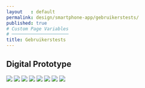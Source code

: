 ```yaml
---
layout   : default
permalink: design/smartphone-app/gebruikerstests/
published: true
# Custom Page Variables
# ─────────────────────
title: Gebruikerstests
---
```


Digital Prototype
-----------------



<img class="img-small" src="../../../img/gebruikerstest 1.jpg">
<img class="img-small" src="../../../img/gebruikerstest 2.jpg">
<img class="img-small" src="../../../img/gebruikerstest 3.jpg">
<img class="img-small" src="../../../img/gebruikerstest 4.jpg">
<img class="img-small" src="../../../img/gebruikerstest 5.jpg">
<img class="img-small" src="../../../img/gebruikerstest 6.jpg">
<img class="img-small" src="../../../img/gebruikerstest 7.jpg">
<img class="img-small" src="../../../img/gebruikerstest 8.jpg">